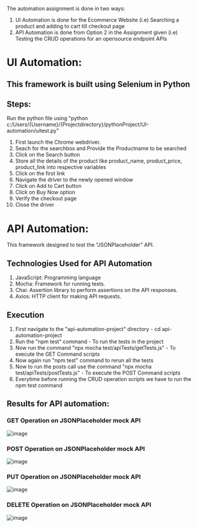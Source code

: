 The automation assignment is done in two ways:
1. UI Automation is done for the Ecommerce Website (i.e) Searching a product and adding to cart till checkout page
2. API Automation is done from Option 2 in the Assignment given (i.e) Testing the CRUD operations for an opensource endpoint APIs

# UI Automation:
## This framework is built using Selenium in Python
## Steps:
Run the python file using "python c:/Users/{Username}/{Projectdirectory}/pythonProject/UI-automation/uitest.py"
1. First launch the Chrome webdriver.
2. Seach for the searchbox and Provide the Productname to be searched
3. Click on the Search button
4. Store all the details of the product like product_name, product_price, product_link into respective variables
5. Click on the first link
6. Navigate the driver to the newly opened window
7. Click on Add to Cart button
8. Click on Buy Now option
9. Verify the checkout page
10. Close the driver

# API Automation:
This framework designed to test the "JSONPlaceholder" API. 
## Technologies Used for API Automation
1. JavaScript: Programming language
2. Mocha: Framework for running tests.
3. Chai: Assertion library to perform assertions on the API responses.
4. Axios: HTTP client for making API requests.

## Execution
1. First navigate to the "api-automation-project" directory - cd api-automation-project
2. Run the "npm test" command - To run the tests in the project
3. Now run the command "npx mocha test/apiTests/getTests.js" - To execute the GET Command scripts
4. Now again run "npm test" command to rerun all the tests
5. Now to run the posts call use the command "npx mocha test/apiTests/postTests.js" - To execute the POST Command scripts
6. Everytime before running the CRUD operation scripts we have to run the npm test command

## Results for API automation:

### GET Operation on JSONPlaceholder mock API
![image](https://github.com/user-attachments/assets/ae438ad9-902d-4e6a-9c10-9d2e32167c03)

### POST Operation on JSONPlaceholder mock API
![image](https://github.com/user-attachments/assets/c0ded7f8-4638-4858-b8dc-e27478fd3a55)

### PUT Operation on JSONPlaceholder mock API
![image](https://github.com/user-attachments/assets/aa3b36c6-4bbd-4195-920d-7bef03920611)

### DELETE Operation on JSONPlaceholder mock API
![image](https://github.com/user-attachments/assets/5343fdaf-d9f2-494b-a8ea-02baa0f42736)






